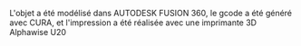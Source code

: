 L'objet a été modélisé dans AUTODESK FUSION 360, le gcode a été généré avec CURA, et l'impression a été réalisée avec une imprimante 3D Alphawise U20
